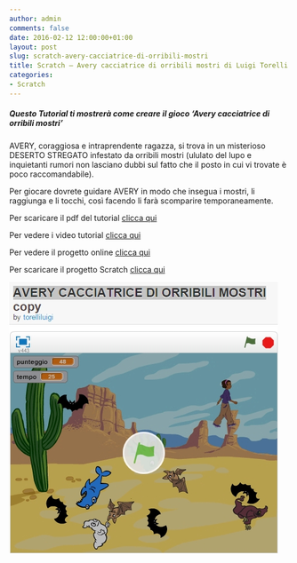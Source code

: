 ```yaml
---
author: admin
comments: false
date: 2016-02-12 12:00:00+01:00
layout: post
slug: scratch-avery-cacciatrice-di-orribili-mostri
title: Scratch – Avery cacciatrice di orribili mostri di Luigi Torelli
categories:
- Scratch
---
```


##### Questo Tutorial ti mostrerà come creare il gioco ‘Avery cacciatrice di orribili mostri’

AVERY, coraggiosa e intraprendente ragazza, si trova in un misterioso DESERTO STREGATO infestato da orribili mostri (ululato del lupo e inquietanti rumori non lasciano dubbi sul fatto che il posto in cui vi trovate è poco raccomandabile).

Per giocare dovrete guidare AVERY in modo che insegua i mostri, li raggiunga e li tocchi, così facendo li farà scomparire temporaneamente.

Per scaricare il pdf del tutorial <a href="https://drive.google.com/file/d/0B3FGUG-ENxwNUk04ejhmMzFXSnc/view?usp=sharing" target="new">clicca qui</a>

Per vedere i video tutorial <a href="https://www.youtube.com/playlist?list=PL20-bDssQLg6q1WpH1scgRQy68Mu4dVCa" target="new">clicca qui</a>

Per vedere il progetto online <a href="https://scratch.mit.edu/projects/97613904/" target="new">clicca qui</a>

Per scaricare il progetto Scratch <a href="https://drive.google.com/file/d/0B3FGUG-ENxwNTkN1R1JkdkswclE/view?usp=sharing" target="new">clicca qui</a>

![ScreenShot](/assets/uploads/2016/02/avery01.jpg)
